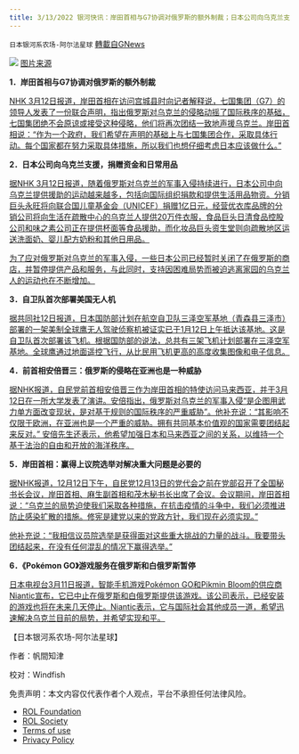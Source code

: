 ```yaml
---
title: 3/13/2022 银河快讯：岸田首相与G7协调对俄罗斯的额外制裁；日本公司向乌克兰支援，捐赠资金和日常用品
---
```

`日本银河系农场-阿尔法星球` [轉載自GNews](https://gnews.org/zh-hans/2154172/)

![](https://assets.gnews.org/wp-content/uploads/2022/03/Screen-Shot-2022-03-12-at-8.04.29-PM-1.png)
[图片来源](https://www.youtube.com/watch?v=57cx00DH63A)

**1．岸田首相与G7协调对俄罗斯的额外制裁**

[NHK 3月12日报道，岸田首相在访问宫城县时向记者解释说，七国集团（G7）的领导人发表了一份联合声明，指出俄罗斯对乌克兰的侵略动摇了国际秩序的基础，七国集团绝不会原谅或接受这种侵略，他们将再次团结一致地声援乌克兰。岸田首相说：“作为一个政府，我们希望在声明的基础上与七国集团合作，采取具体行动。每个国家都在努力采取具体措施，所以我们也想仔细考虑日本应该做什么。”](https://www3.nhk.or.jp/news/html/20220312/k10013527621000.html)

**2．日本公司向乌克兰支援，捐赠资金和日常用品**

[据NHK 3月12日报道，随着俄罗斯对乌克兰的军事入侵持续进行，日本公司中向乌克兰提供援助的运动越来越多，包括向国际组织捐款和提供生活用品物资。分销巨头永旺将向联合国儿童基金会（UNICEF）捐赠1亿日元，经营优衣库品牌的分销公司将向生活在疏散中心的乌克兰人提供20万件衣服，食品巨头日清食品控股公司和味之素公司正在提供杯面等食品援助，而化妆品巨头资生堂则向疏散地区运送洗面奶、婴儿配方奶粉和其他日用品。](https://www3.nhk.or.jp/news/html/20220312/k10013527531000.html)

[为了应对俄罗斯对乌克兰的军事入侵，一些日本公司已经暂时关闭了在俄罗斯的商店，并暂停提供产品和服务，与此同时，支持因困难局势而被迫逃离家园的乌克兰人的运动也在不断增加。](https://www3.nhk.or.jp/news/html/20220312/k10013527531000.html)

**3．自卫队首次部署美国无人机**

[据共同社12日报道，日本国防部计划在航空自卫队三泽空军基地（青森县三泽市）部署的一架美制全球鹰无人驾驶侦察机被证实已于1月12日上午抵达该基地。这是自卫队首次部署该飞机。根据国防部的说法，总共有三架飞机计划部署在三泽空军基地。全球鹰通过地面遥控飞行，从比民用飞机更高的高度收集图像和电子信息。](https://news.yahoo.co.jp/articles/7c83ab5c203bb966e0de914bfc93ef9d855e3c7b)

**4．前首相安倍晋三：俄罗斯的侵略在亚洲也是一种威胁**

[据NHK报道，自民党前首相安倍晋三作为岸田首相的特使访问马来西亚，并于3月12日在一所大学发表了演讲。安倍指出，俄罗斯对乌克兰的军事入侵“是企图用武力单方面改变现状，是对基于规则的国际秩序的严重威胁”。他补充说：“其影响不仅限于欧洲，在亚洲也是一个严重的威胁。拥有共同基本价值观的国家需要团结起来反对。” 安倍先生还表示，他希望加强日本和马来西亚之间的关系，以维持一个基于法治的自由和开放的海洋秩序。](https://www3.nhk.or.jp/news/html/20220312/k10013527851000.html)

**5．岸田首相：赢得上议院选举对解决重大问题是必要的**

[据NHK报道，12月12日下午，自民党12月13日的党代会之前在党部召开了全国秘书长会议，岸田首相、麻生副首相和茂木秘书长出席了会议。会议期间，岸田首相说：“乌克兰的局势迫使我们采取各种措施，在抗击疫情的斗争中，我们必须推进防止感染扩散的措施。修宪是建党以来的党政方针，我们现在必须实现。”](https://www3.nhk.or.jp/news/html/20220312/k10013528461000.html)

[他补充说：“我相信议员院选举是获得面对这些重大挑战的力量的战斗。我要带头团结起来，在没有任何混乱的情况下赢得选举。”](https://www3.nhk.or.jp/news/html/20220312/k10013528461000.html)

**6．《Pokémon GO》游戏服务在俄罗斯和白俄罗斯暂停**

[日本电视台3月11日报道，智能手机游戏Pokémon GO和Pikmin Bloom的供应商Niantic宣布，它已中止在俄罗斯和白俄罗斯提供该游戏。该公司表示，已经安装的游戏也将在未来几天停止。Niantic表示，它与国际社会其他成员一道，希望迅速解决乌克兰目前的局势，并希望实现和平。](https://news.yahoo.co.jp/articles/ddd563cb136231c1347527a39458364a2e4115dc)

【日本银河系农场-阿尔法星球】

作者：帆間知津

校对：Windfish

 

免责声明：本文内容仅代表作者个人观点，平台不承担任何法律风险。

- [ROL Foundation](https://rolfoundation.org/)
- [ROL Society](https://rolsociety.org/)
- [Terms of use](https://gnews.org/terms-of-use-3/)
- [Privacy Policy](https://gnews.org/privacy-policy/)
